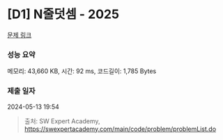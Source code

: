 # [D1] N줄덧셈 - 2025 

[문제 링크](https://swexpertacademy.com/main/code/problem/problemDetail.do?contestProbId=AV5QFZtaAscDFAUq) 

### 성능 요약

메모리: 43,660 KB, 시간: 92 ms, 코드길이: 1,785 Bytes

### 제출 일자

2024-05-13 19:54



> 출처: SW Expert Academy, https://swexpertacademy.com/main/code/problem/problemList.do